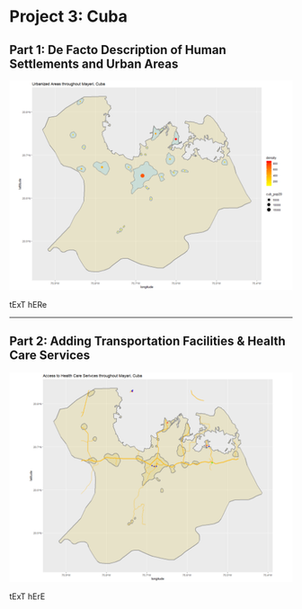 # Project 3: Cuba 

## Part 1: De Facto Description of Human Settlements and Urban Areas
![](Project3_Part1_Final.png)

tExT hERe

***

## Part 2: Adding Transportation Facilities & Health Care Services
![](Project3_Part2_Final2.png)

tExT hErE



















